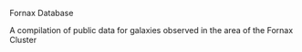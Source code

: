 Fornax Database

A compilation of public data for galaxies observed in the area of the Fornax Cluster
